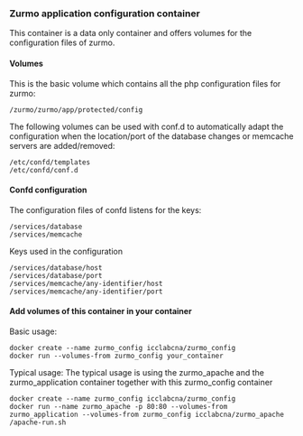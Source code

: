 ### Zurmo application configuration container
This container is a data only container and offers volumes for the configuration files of zurmo.

#### Volumes
This is the basic volume which contains all the php configuration files for zurmo:
```
/zurmo/zurmo/app/protected/config
```

The following volumes can be used with conf.d to automatically adapt the configuration when the location/port of the database
changes or memcache servers are added/removed:
```
/etc/confd/templates
/etc/confd/conf.d
```

#### Confd configuration
The configuration files of confd listens for the keys:
```
/services/database
/services/memcache
```

Keys used in the configuration
```
/services/database/host
/services/database/port
/services/memcache/any-identifier/host
/services/memcache/any-identifier/port
```

#### Add volumes of this container in your container
Basic usage:
```
docker create --name zurmo_config icclabcna/zurmo_config
docker run --volumes-from zurmo_config your_container
```

Typical usage:
The typical usage is using the zurmo_apache and the zurmo_application container together with this zurmo_config container
```
docker create --name zurmo_config icclabcna/zurmo_config
docker run --name zurmo_apache -p 80:80 --volumes-from zurmo_application --volumes-from zurmo_config icclabcna/zurmo_apache /apache-run.sh
```